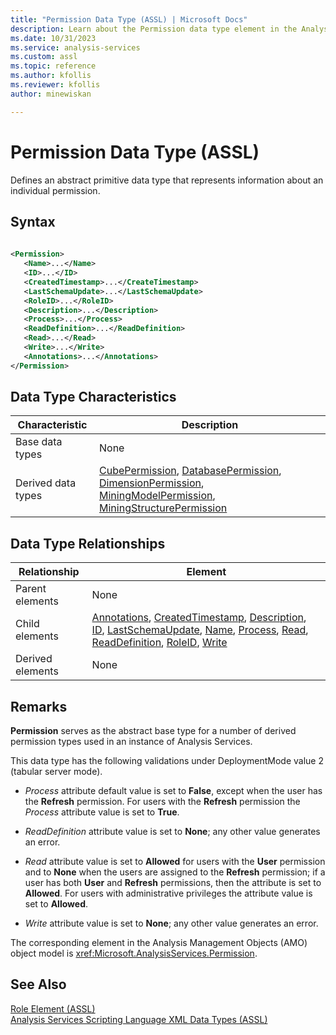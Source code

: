 ```yaml
---
title: "Permission Data Type (ASSL) | Microsoft Docs"
description: Learn about the Permission data type element in the Analysis Services Scripting Language (ASSL) schema.
ms.date: 10/31/2023
ms.service: analysis-services
ms.custom: assl
ms.topic: reference
ms.author: kfollis
ms.reviewer: kfollis
author: minewiskan

---
```

# Permission Data Type (ASSL)

  Defines an abstract primitive data type that represents information about an individual permission.  
  
## Syntax  
  
```xml  
  
<Permission>  
   <Name>...</Name>  
   <ID>...</ID>  
   <CreatedTimestamp>...</CreateTimestamp>  
   <LastSchemaUpdate>...</LastSchemaUpdate>  
   <RoleID>...</RoleID>  
   <Description>...</Description>  
   <Process>...</Process>  
   <ReadDefinition>...</ReadDefinition>  
   <Read>...</Read>  
   <Write>...</Write>  
   <Annotations>...</Annotations>  
</Permission>  
```  
  
## Data Type Characteristics  
  
|Characteristic|Description|  
|--------------------|-----------------|  
|Base data types|None|  
|Derived data types|[CubePermission](../objects/cubepermission-element-assl.md), [DatabasePermission](../objects/databasepermission-element-assl.md), [DimensionPermission](dimensionpermission-data-type-assl.md), [MiningModelPermission](../objects/miningmodelpermission-element-assl.md), [MiningStructurePermission](../objects/miningstructurepermission-element-assl.md)|  
  
## Data Type Relationships  
  
|Relationship|Element|  
|------------------|-------------|  
|Parent elements|None|  
|Child elements|[Annotations](../collections/annotations-element-assl.md), [CreatedTimestamp](../properties/createdtimestamp-element-assl.md), [Description](../properties/description-element-assl.md), [ID](../properties/id-element-assl.md), [LastSchemaUpdate](../properties/lastschemaupdate-element-assl.md), [Name](../properties/name-element-assl.md), [Process](../properties/process-element-assl.md), [Read](../properties/read-element-assl.md), [ReadDefinition](../properties/readdefinition-element-assl.md), [RoleID](../properties/roleid-element-assl.md), [Write](../properties/write-element-assl.md)|  
|Derived elements|None|  
  
## Remarks  
 **Permission** serves as the abstract base type for a number of derived permission types used in an instance of Analysis Services.  
  
 This data type has the following validations under DeploymentMode value 2 (tabular server mode).  
  
-   *Process* attribute default value is set to **False**, except when the user has the **Refresh** permission. For users with the **Refresh** permission the *Process* attribute value is set to **True**.  
  
-   *ReadDefinition* attribute value is set to **None**; any other value generates an error.  
  
-   *Read* attribute value is set to **Allowed** for users with the **User** permission and to **None** when the users are assigned to the **Refresh** permission; if a user has both **User** and **Refresh** permissions, then the attribute is set to **Allowed**. For users with administrative privileges the attribute value is set to **Allowed**.  
  
-   *Write* attribute value is set to **None**; any other value generates an error.  
  
 The corresponding element in the Analysis Management Objects (AMO) object model is <xref:Microsoft.AnalysisServices.Permission>.  
  
## See Also  
 [Role Element &#40;ASSL&#41;](../objects/role-element-assl.md)   
 [Analysis Services Scripting Language XML Data Types &#40;ASSL&#41;](analysis-services-scripting-language-xml-data-types-assl.md)  
  
  
